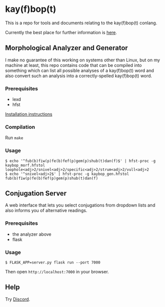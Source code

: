 # kay(f)bop(t)

This is a repo for tools and documents relating to the kay(f)bop(t) conlang.

Currently the best place for further information is [here](https://crazyninjageeks.wordpress.com/2015/11/28/introduction-to-kayfdanfsantaptvlirtsangbesputvombngagtvlimpkayfsnafkayfgaf-boptvegpdaffshofbompvlimpgafvlimpgaf/).

## Morphological Analyzer and Generator

I make no guarantee of this working on systems other than Linux, but on my machine at least, this repo contains code that can be compiled into something which can list all possible analyses of a kay(f)bop(t) word and also convert such an analysis into a correctly-spelled kay(f)bop(t) word.

### Prerequisites

* lexd
* hfst

[Installation instructions](https://wiki.apertium.org/wiki/Installation#Install_Apertium_Core_by_packaging.2Fvirtual_environment)

### Compilation

Run `make`

### Usage

```
$ echo '^fub(b)fiw(p)fe(b)fef(p)gem(p)shub(t)dan(f)$' | hfst-proc -g kaybop_morf.hfstol
loophole<adj>2/snivel<adj>2/specific<adj>2/strum<adj>2/vull<adj>2
$ echo '^snivel<adj>2$' | hfst-proc -g kaybop_gen.hfstol
fub(b)fiw(p)fe(b)fef(p)gem(p)shub(t)dan(f)
```

## Conjugation Server

A web interface that lets you select conjugations from dropdown lists and also informs you of alternative readings.

### Prerequisites

* the analyzer above
* flask

### Usage

```
$ FLASK_APP=server.py flask run --port 7000
```

Then open `http://localhost:7000` in your browser.

## Help

Try [Discord](https://discord.gg/XXsK8hfvS6).
